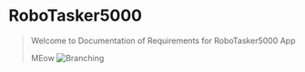# RoboTasker5000

> Welcome to Documentation of Requirements for RoboTasker5000 App
>
> MEow
![Branching]()
